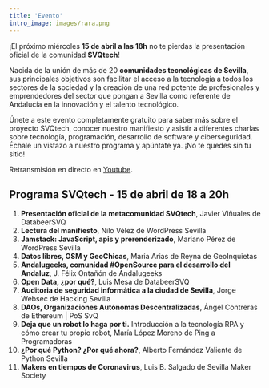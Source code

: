```yaml
---
title: 'Evento'
intro_image: images/rara.png
---
```


¡El próximo miércoles **15 de abril a las 18h** no te pierdas la presentación oficial de la comunidad **SVQtech**!

Nacida de la unión de más de 20 **comunidades tecnológicas de Sevilla**, sus principales objetivos son facilitar el acceso a la tecnología a todos los sectores de la sociedad y la creación de una red potente de profesionales y emprendedores del sector que pongan a Sevilla como referente de Andalucía en la innovación y el talento tecnológico.

Únete a este evento completamente gratuito para saber más sobre el proyecto SVQtech, conocer nuestro manifiesto y asistir a diferentes charlas sobre tecnología, programación, desarrollo de software y ciberseguridad. Échale un vistazo a nuestro programa y apúntate ya. ¡No te quedes sin tu sitio!

Retransmisión en directo en [Youtube](https://www.youtube.com/watch?v=tTJS1ObGAz0).

## Programa SVQtech - 15 de abril de 18 a 20h

 1. **Presentación oficial de la metacomunidad SVQtech**, Javier Viñuales de DatabeerSVQ
 2. **Lectura del manifiesto**, Nilo Vélez de WordPress Sevilla
 3. **Jamstack: JavaScript, apis y prerenderizado**, Mariano Pérez de WordPress Sevilla
 4. **Datos libres, OSM y GeoChicas**, Maria Arias de Reyna de GeoInquietas
 5. **Andalugeeks, comunidad #OpenSource para el desarrollo del Andaluz**, J. Félix Ontañón de Andalugeeks
 6. **Open Data, ¿por qué?**, Luis Mesa de DatabeerSVQ
 7. **Auditoria de seguridad informática a la ciudad de Sevilla**, Jorge Websec de Hacking Sevilla
 8. **DAOs, Organizaciones Autónomas Descentralizadas**, Ángel Contreras de Ethereum | PoS SvQ
 9. **Deja que un robot lo haga por ti.** Introducción a la tecnología RPA y cómo crear tu propio robot, María López Moreno de Ping a Programadoras
 10. **¿Por qué Python? ¿Por qué ahora?**, Alberto Fernández Valiente de Python Sevilla
 11. **Makers en tiempos de Coronavirus**, Luis B. Salgado de Sevilla Maker Society